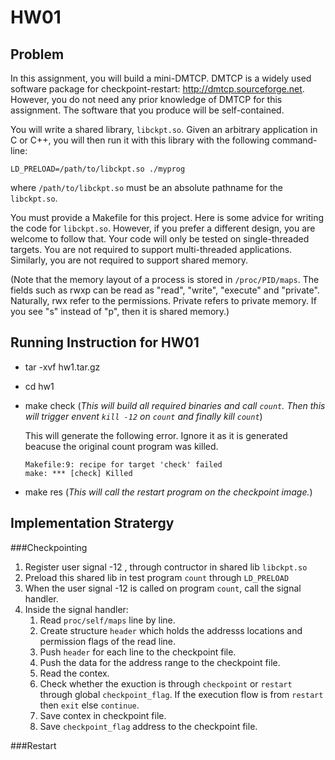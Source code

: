 # HW01


## Problem
In this assignment, you will build a mini-DMTCP. DMTCP is a widely used software package for checkpoint-restart: http://dmtcp.sourceforge.net. However, you do not need any prior knowledge of DMTCP for this assignment. The software that you produce will be self-contained.

You will write a shared library, `libckpt.so`. Given an arbitrary application in C or C++, you will then run it with this library with the following command-line:

```
LD_PRELOAD=/path/to/libckpt.so ./myprog
```

where `/path/to/libckpt.so` must be an absolute pathname for the `libckpt.so`.

You must provide a Makefile for this project. Here is some advice for writing the code for `libckpt.so`. However, if you prefer a different design, you are welcome to follow that. Your code will only be tested on single-threaded targets. You are not required to support multi-threaded applications. Similarly, you are not required to support shared memory.

(Note that the memory layout of a process is stored in `/proc/PID/maps`. The fields such as rwxp can be read as "read", "write", "execute" and "private". Naturally, rwx refer to the permissions. Private refers to private memory. If you see "s" instead of "p", then it is shared memory.)


## Running Instruction for HW01


- tar -xvf hw1.tar.gz
- cd hw1
- make check (*This will build all required binaries and call `count`. Then this will trigger envent `kill -12` on `count` and finally kill `count`*)
	
	This will generate the following error. Ignore it as it is generated beacuse the original count program was killed. 
	```
	Makefile:9: recipe for target 'check' failed
	make: *** [check] Killed
	```
- make res (*This will call the restart program on the checkpoint image.*)


## Implementation Stratergy

###Checkpointing

1. Register user signal -12 , through contructor in shared lib `libckpt.so`
2. Preload this shared lib in test program `count` through `LD_PRELOAD`
3. When the user signal -12 is called on program `count`, call the signal handler.
4. Inside the signal handler:
	1. Read `proc/self/maps` line by line.
	2. Create structure `header` which holds the addresss locations and permission flags of the read line.
	3. Push `header` for each line to the checkpoint file.
	4. Push the data for the address range to the checkpoint file. 
	5. Read the contex. 		
	6. Check whether the exuction is through `checkpoint` or `restart` through global `checkpoint_flag`. If the execution flow is from `restart` then `exit` else `continue`.
	7. Save contex in checkpoint file.
	8. Save `checkpoint_flag` address to the checkpoint file.
	

###Restart